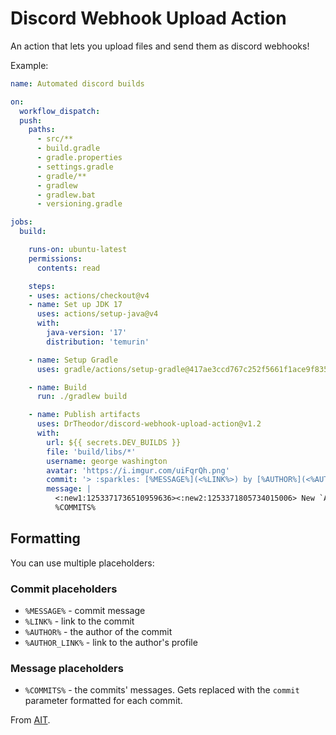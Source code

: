 # Discord Webhook Upload Action

An action that lets you upload files and send them as discord webhooks!

Example:
```yaml
name: Automated discord builds

on:
  workflow_dispatch:
  push:
    paths:
      - src/**
      - build.gradle
      - gradle.properties
      - settings.gradle
      - gradle/**
      - gradlew
      - gradlew.bat
      - versioning.gradle

jobs:
  build:

    runs-on: ubuntu-latest
    permissions:
      contents: read

    steps:
    - uses: actions/checkout@v4
    - name: Set up JDK 17
      uses: actions/setup-java@v4
      with:
        java-version: '17'
        distribution: 'temurin'

    - name: Setup Gradle
      uses: gradle/actions/setup-gradle@417ae3ccd767c252f5661f1ace9f835f9654f2b5 # v3.1.0

    - name: Build
      run: ./gradlew build

    - name: Publish artifacts
      uses: DrTheodor/discord-webhook-upload-action@v1.2
      with:
        url: ${{ secrets.DEV_BUILDS }}
        file: 'build/libs/*'
        username: george washington
        avatar: 'https://i.imgur.com/uiFqrQh.png'
        commit: '> :sparkles: [%MESSAGE%](<%LINK%>) by [%AUTHOR%](<%AUTHOR_LINK%>)'
        message: |
          <:new1:1253371736510959636><:new2:1253371805734015006> New `Adventures in Time` dev build `#${{ github.run_number }}`:
          %COMMITS%
```

## Formatting
You can use multiple placeholders:

### Commit placeholders
- `%MESSAGE%` - commit message
- `%LINK%` - link to the commit
- `%AUTHOR%` - the author of the commit
- `%AUTHOR_LINK%` - link to the author's profile

### Message placeholders
- `%COMMITS%` - the commits' messages. Gets replaced with the `commit` parameter formatted for each commit.

From [AIT](https://github.com/amblelabs/ait/blob/main/.github/workflows/publish-devbuilds.yml).
